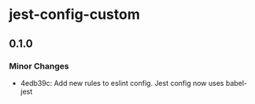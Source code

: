 # jest-config-custom

## 0.1.0

### Minor Changes

- 4edb39c: Add new rules to eslint config. Jest config now uses babel-jest
